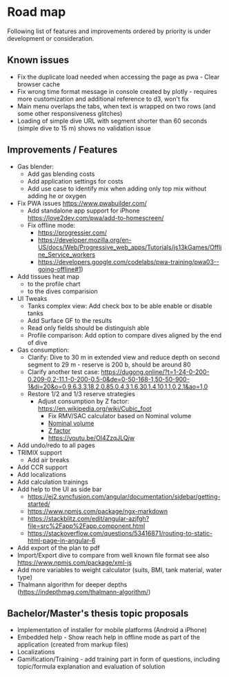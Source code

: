 # Road map

Following list of features and improvements ordered by priority is under development or consideration.

## Known issues

* Fix the duplicate load needed when accessing the page as pwa - Clear browser cache
* Fix wrong time format message in console created by plotly - requires more customization and additional reference to d3, won't fix
* Main menu overlaps the tabs, when text is wrapped on two rows (and some other responsiveness glitches)
* Loading of simple dive URL with segment shorter than 60 seconds (simple dive to 15 m) shows no validation issue


## Improvements / Features

* Gas blender:
    * Add gas blending costs
    * Add application settings for costs
    * Add use case to identify mix when adding only top mix without adding he or oxygen
* Fix PWA issues https://www.pwabuilder.com/
  * Add standalone app support for iPhone https://love2dev.com/pwa/add-to-homescreen/
  * Fix offline mode:
    * https://progressier.com/
    * https://developer.mozilla.org/en-US/docs/Web/Progressive_web_apps/Tutorials/js13kGames/Offline_Service_workers
    * https://developers.google.com/codelabs/pwa-training/pwa03--going-offline#1)
* Add tissues heat map
  * to the profile chart
  * to the dives comparision
* UI Tweaks
    * Tanks complex view: Add check box to be able enable or disable tanks
    * Add Surface GF to the results
    * Read only fields should be distinguish able
    * Profile comparison: Add option to compare dives aligned by the end of dive
* Gas consumption:
  * Clarify: Dive to 30 m in extended view and reduce depth on second segment to 29 m - reserve is 200 b, should be around 80
  * Clarify another test case: https://dugong.online/?t=1-24-0-200-0.209-0,2-11.1-0-200-0.5-0&de=0-50-168-1,50-50-900-1&di=20&o=0,9,6,3,3,18,2,0.85,0.4,3,1.6,30,1.4,10,1,1,0,2,1&ao=1,0
  * Restore 1/2 and 1/3 reserve strategies
    * Adjust consumption by Z factor: <https://en.wikipedia.org/wiki/Cubic_foot>
      * Fix RMV/SAC calculator based on Nominal volume
      * [Nominal volume](https://en.wikipedia.org/wiki/Diving_cylinder#Nominal_volume_of_gas_stored)
      * [Z factor](https://www.divegearexpress.com/library/articles/calculating-scuba-cylinder-capacities)
      * <https://youtu.be/OI4ZzqJLQjw>
* Add undo/redo to all pages
* TRIMIX support
  * Add air breaks
* Add CCR support
* Add localizations
* Add calculation trainings
* Add help to the UI as side bar
  * <https://ej2.syncfusion.com/angular/documentation/sidebar/getting-started/>
  * <https://www.npmjs.com/package/ngx-markdown>
  * <https://stackblitz.com/edit/angular-azjfgh?file=src%2Fapp%2Fapp.component.html>
  * <https://stackoverflow.com/questions/53416871/routing-to-static-html-page-in-angular-6>
* Add export of the plan to pdf
* Import/Export dive to compare from well known file format see also <https://www.npmjs.com/package/xml-js>
* Add more variables to weight calculator (suits, BMI, tank material, water type)
* Thalmann algorithm for deeper depths (https://indepthmag.com/thalmann-algorithm/)

## Bachelor/Master's thesis topic proposals

* Implementation of installer for mobile platforms (Android a iPhone)
* Embedded help - Show reach help in offline mode as part of the application (created from markup files)
* Localizations
* Gamification/Training - add training part in form of questions, including topic/formula explanation and evaluation of solution

